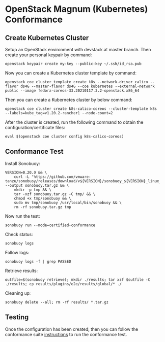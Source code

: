 # OpenStack Magnum (Kubernetes) Conformance

## Create Kubernetes Cluster

Setup an OpenStack environment with devstack at master branch. Then create your personal keypair by command:

	openstack keypair create my-key --public-key ~/.ssh/id_rsa.pub

Now you can create a Kubernetes cluster template by command:

	openstack coe cluster template create k8s --network-driver calico --flavor ds4G --master-flavor ds4G --coe kubernetes --external-network public --image fedora-coreos-33.20210117.3.2-openstack.x86_64

Then you can create a Kubernetes cluster by below command:

	openstack coe cluster create k8s-calico-coreos --cluster-template k8s --labels=kube_tag=v1.20.2-rancher1 --node-count=2

After the cluster is created, run the following command to obtain the configuration/certificate files:

	eval $(openstack coe cluster config k8s-calico-coreos)

## Conformance Test

Install Sonobuoy:

	VERSION=0.20.0 && \
		curl -L "https://github.com/vmware-tanzu/sonobuoy/releases/download/v${VERSION}/sonobuoy_${VERSION}_linux_amd64.tar.gz" --output sonobuoy.tar.gz && \
		mkdir -p tmp && \
		tar -xzf sonobuoy.tar.gz -C tmp/ && \
		chmod +x tmp/sonobuoy && \
		sudo mv tmp/sonobuoy /usr/local/bin/sonobuoy && \
		rm -rf sonobuoy.tar.gz tmp

Now run the test:

	sonobuoy run --mode=certified-conformance

Check status:

	sonobuoy logs

Follow logs:

	sonobuoy logs -f | grep PASSED

Retrieve results:

	outfile=$(sonobuoy retrieve); mkdir ./results; tar xzf $outfile -C ./results; cp results/plugins/e2e/results/global/* ./

Cleaning up:

	sonobuoy delete --all; rm -rf results/ *.tar.gz

## Testing

Once the configuration has been created, then you can follow the conformance suite [instructions](https://github.com/cncf/k8s-conformance/blob/master/instructions.md#running) to run the conformance test.
